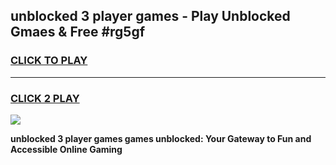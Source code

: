 
## unblocked 3 player games - Play Unblocked Gmaes & Free #rg5gf
<h3>
<a href="https://news.freeplayer.one?title=unblocked_3_player_games&ref=03M">CLICK TO PLAY</a></h3>
<hr>

<h3>
<a href="https://news.freeplayer.one?title=unblocked_3_player_games&ref=03M">CLICK 2 PLAY</a>
  
</h3>

<a href="https://news.freeplayer.one?title=unblocked_3_player_games&ref=03M"><img src="https://clearcache.store/games.png"></a>


**unblocked 3 player games games unblocked: Your Gateway to Fun and Accessible Online Gaming**
